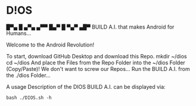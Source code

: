 # D!OS

█▀▄ █ ▄▀▄ ▄▀▀ 
█▄▀ █ ▀▄▀ ▄█▀ 
BUILD A.I. that makes Android for Humans...

Welcome to the Android Revolution!

To start, download GitHub Desktop and download this Repo. 
mkdir ~/dios
cd ~/dios
And place the Files from the Repo Folder into the ~/dios Folder (Copy/Paste)!
We don't want to screw our Repos...
Run the BUILD A.I. from the ./dios Folder...

A usage Description of the DIOS BUILD A.I. can be displayed via:
```
bash ./DIOS.sh -h
```
